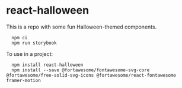 # react-halloween

This is a repo with some fun Halloween-themed components.

```
  npm ci
  npm run storybook
```

To use in a project:

```
  npm install react-halloween
  npm install --save @fortawesome/fontawesome-svg-core @fortawesome/free-solid-svg-icons @fortawesome/react-fontawesome framer-motion
```
